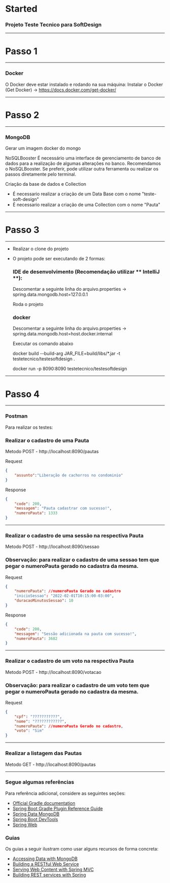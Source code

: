 # Started
### Projeto Teste Tecnico para SoftDesign

*********************************************************************************
# Passo 1
*********************************************************************************

### Docker
O Docker deve estar instalado e rodando na sua máquina:
Instalar o Docker (Get Docker) -> https://docs.docker.com/get-docker/

*********************************************************************************
# Passo 2
*********************************************************************************

### MongoDB
Gerar um imagem docker do mongo 

NoSQLBooster
É necessário uma interface de gerenciamento de banco de dados para a realização de algumas alterações no banco. Recomendamos o NoSQLBooster.
Se preferir, pode utilizar outra ferramenta ou realizar os passos diretamente pelo terminal.

Criação da base de dados e Collection
- É necessario realizar a criação de um Data Base com o nome "teste-soft-design"
- É necessario realizar a criação de uma Collection com o nome "Pauta"

*********************************************************************************
# Passo 3
*********************************************************************************
- Realizar o clone do projeto

- O projeto pode ser executando de 2 formas:

  ### IDE de desenvolvimento (Recomendação utilizar ** IntelliJ **):

  Descomentar a seguinte linha do arquivo.properties -> spring.data.mongodb.host=127.0.0.1
  
  Roda o projeto
  
  ### docker

  Descomentar a seguinte linha do arquivo.properties -> spring.data.mongodb.host=host.docker.internal
  
  Executar os comando abaixo

  docker build --build-arg JAR_FILE=build/libs/*.jar -t testetecnico/testesoftdesign .

  docker run -p 8090:8090 testetecnico/testesoftdesign

*********************************************************************************
# Passo 4
*********************************************************************************

### Postman
Para realizar os testes:

### Realizar o cadastro de uma Pauta
Metodo POST - http://localhost:8090/pautas

Request
```json
{
    "assunto":"Liberação de cachorros no condominio"
}
```

Response
```json
{
    "code": 200,
    "messagem": "Pauta cadastrar com sucesso!",
    "numeroPauta": 1333
}
```

*********************************************************************************
### Realizar o cadastro de uma sessão na respectiva Pauta
Metodo POST - http://localhost:8090/sessao

### Observação: para realizar o cadastro de uma sessao tem que pegar o numeroPauta gerado no cadastra da mesma.
Request
```json 
{
    "numeroPauta": //numeroPauta Gerado no cadastro
    "inicioSessao": "2022-02-01T10:15:00-03:00",
    "duracaoMinutosSessao": 10    
}
```
Response
```json 
{
    "code": 200,
    "messagem": "Sessão adicionada na pauta com sucesso!",
    "numeroPauta": 3682
}
```
*********************************************************************************
### Realizar o cadastro de um voto na respectiva Pauta
Metodo POST - http://localhost:8090/votacao

### Observação: para realizar o cadastro de um voto tem que pegar o numeroPauta gerado no cadastra da mesma.
Request
```json 
{
    "cpf": "???????????",
    "nome": "????????????",
    "numeroPauta": //numeroPauta Gerado no cadastro,
    "voto": "Sim"    
}
```
*********************************************************************************
### Realizar a listagem das Pautas
Metodo GET - http://localhost:8090/pautas



*********************************************************************************
### Segue algumas referências
Para referência adicional, considere as seguintes seções:

* [Official Gradle documentation](https://docs.gradle.org)
* [Spring Boot Gradle Plugin Reference Guide](https://docs.spring.io/spring-boot/docs/2.6.3/gradle-plugin/reference/html/)
* [Spring Data MongoDB](https://docs.spring.io/spring-boot/docs/2.6.3/reference/htmlsingle/#boot-features-mongodb)
* [Spring Boot DevTools](https://docs.spring.io/spring-boot/docs/2.6.3/reference/htmlsingle/#using-boot-devtools)
* [Spring Web](https://docs.spring.io/spring-boot/docs/2.6.3/reference/htmlsingle/#boot-features-developing-web-applications)

### Guias
Os guias a seguir ilustram como usar alguns recursos de forma concreta:

* [Accessing Data with MongoDB](https://spring.io/guides/gs/accessing-data-mongodb/)
* [Building a RESTful Web Service](https://spring.io/guides/gs/rest-service/)
* [Serving Web Content with Spring MVC](https://spring.io/guides/gs/serving-web-content/)
* [Building REST services with Spring](https://spring.io/guides/tutorials/bookmarks/)
